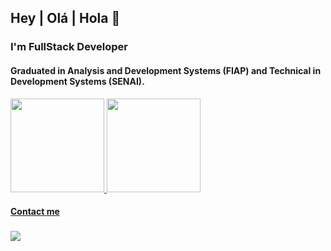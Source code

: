 ## Hey | Olá | Hola 👋

### I'm FullStack Developer
#### Graduated in Analysis and Development Systems (FIAP) and Technical in Development Systems (SENAI).


<div>
  <a href="https://github.com/bielvdm">
  <img height="150em" src="https://github-readme-stats.vercel.app/api?username=bielvdm&show_icons=true&theme=prussian&include_all_commits=true&count_private=true"/>
  <img height="150em" src="https://github-readme-stats.vercel.app/api/top-langs/?username=bielvdm&layout=compact&langs_count=6&theme=prussian"/>
</div>
 
  #### Contact me
  ###
  <div> 
  <a href="https://www.linkedin.com/in/gabriel-viana-348b9328/" target="_blank"><img src="https://img.shields.io/badge/-LinkedIn-%230077B5?style=for-the-badge&logo=linkedin&logoColor=white" target="_blank"></a> 
  
</div>
